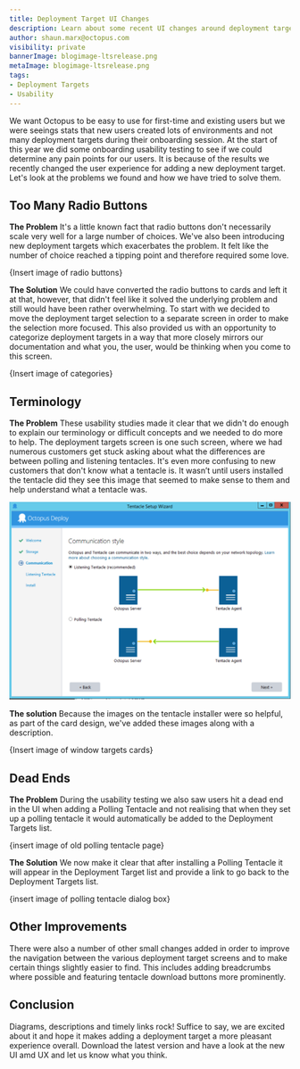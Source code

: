 ```yaml
---
title: Deployment Target UI Changes
description: Learn about some recent UI changes around deployment targets and why we made them.
author: shaun.marx@octopus.com
visibility: private
bannerImage: blogimage-ltsrelease.png
metaImage: blogimage-ltsrelease.png
tags:
- Deployment Targets
- Usability
---
```


We want Octopus to be easy to use for first-time and existing users but we were seeings stats that new users created lots of environments and not many deployment targets during their onboarding session.
At the start of this year we did some onboarding usability testing to see if we could determine any pain points for our users. It is because of the results we recently changed the user experience for adding a new deployment target.
Let's look at the problems we found and how we have tried to solve them.

## Too Many Radio Buttons

**The Problem**
It's a little known fact that radio buttons don't necessarily scale very well for a large number of choices. We've also been introducing new deployment targets
which exacerbates the problem. It felt like the number of choice reached a tipping point and therefore required some love.

{Insert image of radio buttons}

**The Solution**
We could have converted the radio buttons to cards and left it at that, however, that didn't feel like it solved the underlying problem and still would have
been rather overwhelming. To start with we decided to move the deployment target selection to a separate screen in order to make the selection more focused.
This also provided us with an opportunity to categorize deployment targets in a way that more closely mirrors our documentation and what you, the user, would be thinking when you come to this screen.

{Insert image of categories}


## Terminology

**The Problem**
These usability studies made it clear that we didn't do enough to explain our terminology or difficult concepts and we needed to do more to help.
The deployment targets screen is one such screen, where we had numerous customers get stuck asking about what the differences are between polling and listening tentacles.
It's even more confusing to new customers that don't know what a tentacle is. It wasn’t until users installed the tentacle did they see this image that seemed to make sense to them and help understand what a tentacle was.

![](Old-tentacle-images.png "width=500")

**The solution**
Because the images on the tentacle installer were so helpful, as part of the card design, we've added these images along with a description.

{Insert image of window targets cards}

## Dead Ends
**The Problem**
During the usability testing we also saw users hit a dead end in the UI when adding a Polling Tentacle and not realising that when they set up a polling tentacle it would automatically be added to the Deployment Targets list.

{insert image of old polling tentacle page}

**The Solution**
We now make it clear that after installing a Polling Tentacle it will appear in the Deployment Target list and provide a link to go back to the Deployment Targets list.

{insert image of polling tentacle dialog box}

## Other Improvements

There were also a number of other small changes added in order to improve the navigation between the various deployment target screens and to make certain
things slightly easier to find. This includes adding breadcrumbs where possible and featuring tentacle download buttons more prominently.

## Conclusion

Diagrams, descriptions and timely links rock! Suffice to say, we are excited about it and hope it makes adding a deployment target a more pleasant experience overall.
Download the latest version and have a look at the new UI amd UX and let us know what you think.